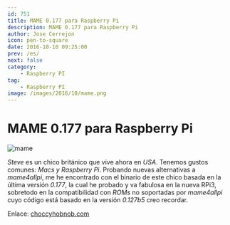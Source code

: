 ```yaml
---
id: 751
title: MAME 0.177 para Raspberry Pi
description: MAME 0.177 para Raspberry Pi
author: Jose Cerrejon
icon: pen-to-square
date: 2016-10-10 09:25:00
prev: /es/
next: false
category:
    - Raspberry PI
tag:
    - Raspberry PI
image: /images/2016/10/mame.png
---
```


# MAME 0.177 para Raspberry Pi

![mame](/images/2016/10/mame.png)

_Steve_ es un chico británico que vive ahora en _USA_. Tenemos gustos comunes: _Macs y Raspberry Pi_. Probando nuevas alternativas a _mame4allpi_, me he encontrado con el binario de este chico basada en la última versión _0.177_, la cual he probado y va fabulosa en la nueva RPi3, sobretodo en la compatibilidad con _ROMs_ no soportadas por _mame4allpi_ cuyo código está basado en la versión _0.127b5_ creo recordar.

Enlace: [choccyhobnob.com](https://choccyhobnob.com/software/mame/)
